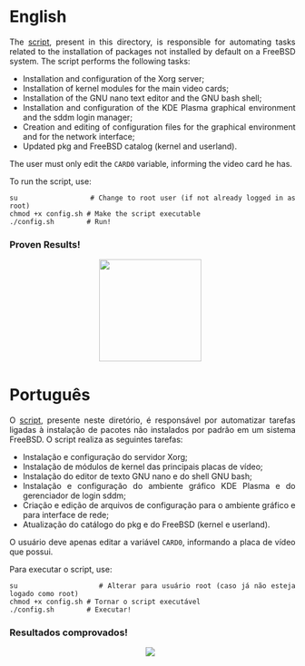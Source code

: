# English

<div align="justify">

The [script](config.sh), present in this directory, is responsible for automating tasks related to the installation of packages not installed by default on a FreeBSD system. The script performs the following tasks:

* Installation and configuration of the Xorg server;
* Installation of kernel modules for the main video cards;
* Installation of the GNU nano text editor and the GNU bash shell;
* Installation and configuration of the KDE Plasma graphical environment and the sddm login manager;
* Creation and editing of configuration files for the graphical environment and for the network interface;
* Updated pkg and FreeBSD catalog (kernel and userland).

The user must only edit the `CARD0` variable, informing the video card he has.

To run the script, use:

```
su                 # Change to root user (if not already logged in as root)
chmod +x config.sh # Make the script executable
./config.sh        # Run!
```

### Proven Results!

<p align='center'>
<a href="https://github.com/felipenlunkes"><img height="180em" src="https://github.com/felipenlunkes/freebsd-config/blob/main/img/screenshot.png"></a>&nbsp;&nbsp;
</p>

</div>

# Português

<div align="justify">

O [script](config.sh), presente neste diretório, é responsável por automatizar tarefas ligadas à instalação de pacotes não instalados por padrão em um sistema FreeBSD. O script realiza as seguintes tarefas:

* Instalação e configuração do servidor Xorg;
* Instalação de módulos de kernel das principais placas de vídeo;
* Instalação do editor de texto GNU nano e do shell GNU bash;
* Instalação e configuração do ambiente gráfico KDE Plasma e do gerenciador de login sddm;
* Criação e edição de arquivos de configuração para o ambiente gráfico e para interface de rede;
* Atualização do catálogo do pkg e do FreeBSD (kernel e userland).

O usuário deve apenas editar a variável `CARD0`, informando a placa de vídeo que possui.

Para executar o script, use:

```
su                 # Alterar para usuário root (caso já não esteja logado como root)
chmod +x config.sh # Tornar o script executável
./config.sh        # Executar!
```


### Resultados comprovados!

<p align='center'>
<a href="https://github.com/felipenlunkes"><img src="https://github.com/felipenlunkes/freebsd-config/blob/main/img/screenshot.png"></a>&nbsp;&nbsp;
</p>

</div>